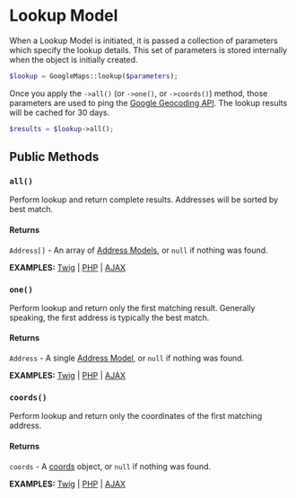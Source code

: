 # Lookup Model

When a Lookup Model is initiated, it is passed a collection of parameters which specify the lookup details. This set of parameters is stored internally when the object is initially created.

```php
$lookup = GoogleMaps::lookup($parameters);
```

Once you apply the `->all()` (or `->one()`, or `->coords()`) method, those parameters are used to ping the [Google Geocoding API](https://developers.google.com/maps/documentation/geocoding/intro#geocoding). The lookup results will be cached for 30 days.

```php
$results = $lookup->all();
```

## Public Methods

### `all()`

Perform lookup and return complete results. Addresses will be sorted by best match.

#### Returns

`Address[]` - An array of [Address Models](/models/address-model/), or `null` if nothing was found.

**EXAMPLES:** [Twig](/geocoding/in-twig/#all) | [PHP](/geocoding/in-php/#all) | [AJAX](/geocoding/via-ajax/#all)

### `one()`

Perform lookup and return only the first matching result. Generally speaking, the first address is typically the best match.

#### Returns

`Address` - A single [Address Model](/models/address-model/), or `null` if nothing was found.

**EXAMPLES:** [Twig](/geocoding/in-twig/#one) | [PHP](/geocoding/in-php/#one) | [AJAX](/geocoding/via-ajax/#one)

### `coords()`

Perform lookup and return only the coordinates of the first matching address.

#### Returns

`coords` - A [coords](/models/coordinates/) object, or `null` if nothing was found.

**EXAMPLES:** [Twig](/geocoding/in-twig/#coords) | [PHP](/geocoding/in-php/#coords) | [AJAX](/geocoding/via-ajax/#coords)
